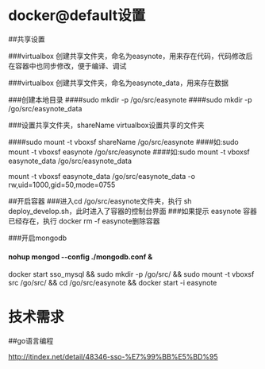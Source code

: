 # docker@default设置

##共享设置

###virtualbox 创建共享文件夹，命名为easynote，用来存在代码，代码修改后在容器中也同步修改，便于编译、调试

###virtualbox 创建共享文件夹，命名为easynote_data，用来存在数据

###创建本地目录
####sudo mkdir -p /go/src/easynote
####sudo mkdir -p /go/src/easynote_data

###设置共享文件夹，shareName virtualbox设置共享的文件夹

####sudo mount -t vboxsf shareName /go/src/easynote
####如:sudo mount -t vboxsf easynote /go/src/easynote
####如:sudo mount -t vboxsf easynote_data /go/src/easynote_data

mount -t vboxsf easynote_data /go/src/easynote_data -o rw,uid=1000,gid=50,mode=0755

##开启容器
###进入cd /go/src/easynote文件夹，执行 sh deploy_develop.sh，此时进入了容器的控制台界面
###如果提示 easynote 容器已经存在，执行 docker rm -f easynote删除容器

###开启mongodb
#### nohup  mongod --config ./mongodb.conf &

docker start sso_mysql && sudo mkdir -p /go/src/ &&  sudo mount -t vboxsf src /go/src/ && cd /go/src/easynote && docker start -i easynote

# 技术需求
##go语言编程

http://itindex.net/detail/48346-sso-%E7%99%BB%E5%BD%95